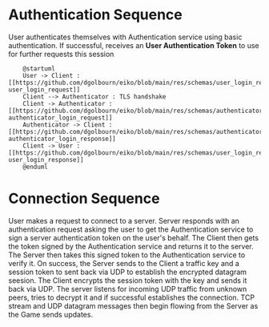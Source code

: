 # Authentication Sequence

User authenticates themselves with Authentication service using basic authentication. If successful, receives an **User Authentication Token** to use for further requests this session

```{plantuml}
    @startuml
    User -> Client : [[https://github.com/dgolbourn/eiko/blob/main/res/schemas/user_login_request.json user_login_request]]
    Client --> Authenticator : TLS handshake
    Client -> Authenticator : [[https://github.com/dgolbourn/eiko/blob/main/res/schemas/authenticator_login_request.json authenticator_login_request]]
    Authenticator -> Client : [[https://github.com/dgolbourn/eiko/blob/main/res/schemas/authenticator_login_response.json authenticator_login_response]]
    Client -> User : [[https://github.com/dgolbourn/eiko/blob/main/res/schemas/user_login_response.json user_login_response]]
    @enduml
```

# Connection Sequence

User makes a request to connect to a server. Server responds with an authentication request asking the user to get the Authentication service to sign a server authentication token on the user's behalf. The Client then gets the token signed by the Authentication service and returns it to the server. The Server then takes this signed token to the Authentication service to verify it. On success, the Server sends to the Client a traffic key and a session token to sent back via UDP to establish the encrypted datagram seesion. The Client encrypts the session token with the key and sends it back via UDP. The server listens for incoming UDP traffic from unknown peers, tries to decrypt it and if successful establishes the connection. TCP stream and UDP datagram messages then begin flowing from the Server as the Game sends updates.
